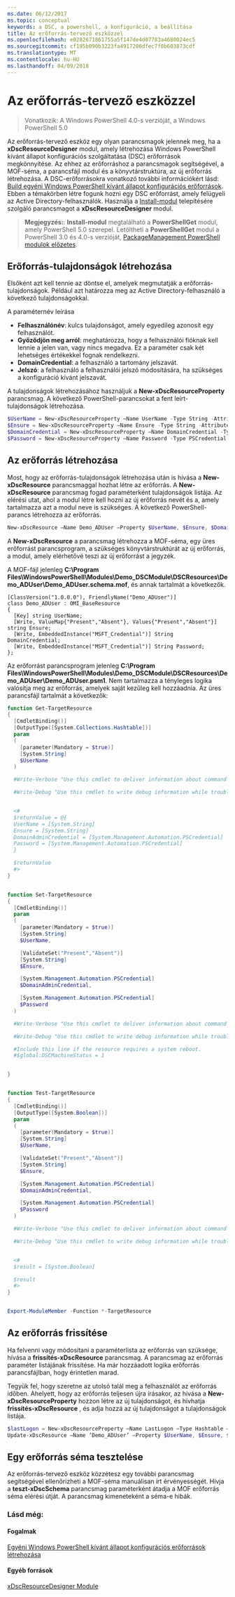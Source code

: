 ```yaml
---
ms.date: 06/12/2017
ms.topic: conceptual
keywords: a DSC, a powershell, a konfiguráció, a beállítása
title: Az erőforrás-tervező eszközzel
ms.openlocfilehash: e0282671861755a5f147de4d07783a4680024ec5
ms.sourcegitcommit: cf195b090b3223fa4917206dfec7f0b603873cdf
ms.translationtype: MT
ms.contentlocale: hu-HU
ms.lasthandoff: 04/09/2018
---
```

# <a name="using-the-resource-designer-tool"></a>Az erőforrás-tervező eszközzel

> Vonatkozik: A Windows PowerShell 4.0-s verzióját, a Windows PowerShell 5.0

Az erőforrás-tervező eszköz egy olyan parancsmagok jelennek meg, ha a **xDscResourceDesigner** modul, amely létrehozása Windows PowerShell kívánt állapot konfigurációs szolgáltatása (DSC) erőforrások megkönnyítése. Az ehhez az erőforráshoz a parancsmagok segítségével, a MOF-séma, a parancsfájl modul és a könyvtárstruktúra, az új erőforrás létrehozása. A DSC-erőforrásokra vonatkozó további információkért lásd: [Build egyéni Windows PowerShell kívánt állapot konfigurációs erőforrások](authoringResource.md).
Ebben a témakörben létre fogunk hozni egy DSC erőforrást, amely felügyeli az Active Directory-felhasználók.
Használja a [Install-modul](https://technet.microsoft.com/library/dn807162.aspx) telepítésére szolgáló parancsmagot a **xDscResourceDesigner** modul.

>**Megjegyzés:**: **Install-modul** megtalálható a **PowerShellGet** modul, amely PowerShell 5.0 szerepel. Letöltheti a **PowerShellGet** modul a PowerShell 3.0 és 4.0-s verzióját, [PackageManagement PowerShell modulok előzetes](https://www.microsoft.com/en-us/download/details.aspx?id=49186).

## <a name="creating-resource-properties"></a>Erőforrás-tulajdonságok létrehozása
Elsőként azt kell tennie az döntse el, amelyek megmutatják a erőforrás-tulajdonságok. Például azt határozza meg az Active Directory-felhasználó a következő tulajdonságokkal.

A paraméternév leírása
* **Felhasználónév**: kulcs tulajdonságot, amely egyedileg azonosít egy felhasználót.
* **Győződjön meg arról**: meghatározza, hogy a felhasználói fióknak kell lennie a jelen van, vagy nincs megadva. Ez a paraméter csak két lehetséges értékekkel fognak rendelkezni.
* **DomainCredential**: a felhasználó a tartomány jelszavát.
* **Jelszó**: a felhasználó a felhasználói jelszó módosítására, ha szükséges a konfiguráció kívánt jelszavát.

A tulajdonságok létrehozásához használjuk a **New-xDscResourceProperty** parancsmag. A következő PowerShell-parancsokat a fent leírt-tulajdonságok létrehozása.

```powershell
$UserName = New-xDscResourceProperty –Name UserName -Type String -Attribute Key
$Ensure = New-xDscResourceProperty –Name Ensure -Type String -Attribute Write –ValidateSet “Present”, “Absent”
$DomainCredential = New-xDscResourceProperty –Name DomainCredential -Type PSCredential -Attribute Write
$Password = New-xDscResourceProperty –Name Password -Type PSCredential -Attribute Write
```

## <a name="create-the-resource"></a>Az erőforrás létrehozása

Most, hogy az erőforrás-tulajdonságok létrehozása után is hívása a **New-xDscResource** parancsmaggal hozhat létre az erőforrás. A **New-xDscResource** parancsmag fogad paraméterként tulajdonságok listája. Az elérési utat, ahol a modul létre kell hozni az új erőforrás nevét és a, amely tartalmazza azt a modul neve is szükséges. A következő PowerShell-parancs létrehozza az erőforrás.

```powershell
New-xDscResource –Name Demo_ADUser –Property $UserName, $Ensure, $DomainCredential, $Password –Path ‘C:\Program Files\WindowsPowerShell\Modules’ –ModuleName Demo_DSCModule
```

A **New-xDscResource** a parancsmag létrehozza a MOF-séma, egy üres erőforrást parancsprogram, a szükséges könyvtárstruktúrát az új erőforrás, a modul, amely elérhetővé teszi az új erőforrást a jegyzék.

A MOF-fájl jelenleg **C:\Program Files\WindowsPowerShell\Modules\Demo_DSCModule\DSCResources\Demo_ADUser\Demo_ADUser.schema.mof**, és annak tartalmát a következők.

```
[ClassVersion("1.0.0.0"), FriendlyName("Demo_ADUser")]
class Demo_ADUser : OMI_BaseResource
{
  [Key] string UserName;
  [Write, ValueMap{"Present","Absent"}, Values{"Present","Absent"}] string Ensure;
  [Write, EmbeddedInstance("MSFT_Credential")] String DomainCredential;
  [Write, EmbeddedInstance("MSFT_Credential")] String Password;
};
```

Az erőforrást parancsprogram jelenleg **C:\Program Files\WindowsPowerShell\Modules\Demo_DSCModule\DSCResources\Demo_ADUser\Demo_ADUser.psm1**. Nem tartalmazza a tényleges logika valósítja meg az erőforrás, amelyek saját kezűleg kell hozzáadnia. Az üres parancsfájl tartalmát a következők:

```powershell
function Get-TargetResource
{
  [CmdletBinding()]
  [OutputType([System.Collections.Hashtable])]
  param
  (
    [parameter(Mandatory = $true)]
    [System.String]
    $UserName
  )

  #Write-Verbose "Use this cmdlet to deliver information about command processing."

  #Write-Debug "Use this cmdlet to write debug information while troubleshooting."


  <#
  $returnValue = @{
  UserName = [System.String]
  Ensure = [System.String]
  DomainAdminCredential = [System.Management.Automation.PSCredential]
  Password = [System.Management.Automation.PSCredential]
  }

  $returnValue
  #>
}


function Set-TargetResource
{
  [CmdletBinding()]
  param
  (
    [parameter(Mandatory = $true)]
    [System.String]
    $UserName,

    [ValidateSet("Present","Absent")]
    [System.String]
    $Ensure,

    [System.Management.Automation.PSCredential]
    $DomainAdminCredential,

    [System.Management.Automation.PSCredential]
    $Password
  )

  #Write-Verbose "Use this cmdlet to deliver information about command processing."

  #Write-Debug "Use this cmdlet to write debug information while troubleshooting."

  #Include this line if the resource requires a system reboot.
  #$global:DSCMachineStatus = 1


}


function Test-TargetResource
{
  [CmdletBinding()]
  [OutputType([System.Boolean])]
  param
  (
    [parameter(Mandatory = $true)]
    [System.String]
    $UserName,

    [ValidateSet("Present","Absent")]
    [System.String]
    $Ensure,

    [System.Management.Automation.PSCredential]
    $DomainAdminCredential,

    [System.Management.Automation.PSCredential]
    $Password
  )

  #Write-Verbose "Use this cmdlet to deliver information about command processing."

  #Write-Debug "Use this cmdlet to write debug information while troubleshooting."


  <#
  $result = [System.Boolean]

  $result
  #>
}


Export-ModuleMember -Function *-TargetResource
```

## <a name="updating-the-resource"></a>Az erőforrás frissítése

Ha felvenni vagy módosítani a paraméterlista az erőforrás van szüksége, hívása a **frissítés-xDscResource** parancsmag. A parancsmag az erőforrás paraméter listájának frissítése. Ha már hozzáadott logika erőforrás parancsfájlban, hogy érintetlen marad.

Tegyük fel, hogy szeretne az utolsó talál meg a felhasználót az erőforrás időben. Ahelyett, hogy az erőforrás teljesen újra írásakor, az hívása a **New-xDscResourceProperty** hozzon létre az új tulajdonságot, és hívhatja **frissítés-xDscResource** , és adja hozzá az új tulajdonságot a tulajdonságok listája.

```powershell
$lastLogon = New-xDscResourceProperty –Name LastLogon –Type Hashtable –Attribute Write –Description “For mapping users to their last log on time”
Update-xDscResource –Name ‘Demo_ADUser’ –Property $UserName, $Ensure, $DomainCredential, $Password, $lastLogon -Force
```

## <a name="testing-a-resource-schema"></a>Egy erőforrás séma tesztelése

Az erőforrás-tervező eszköz közzétesz egy további parancsmag segítségével ellenőrizheti a MOF-séma manuálisan írt érvényességét. Hívja a **teszt-xDscSchema** parancsmag paraméterként átadja a MOF erőforrás séma elérési útját. A parancsmag kimeneteként a séma-e hibák.

### <a name="see-also"></a>Lásd még:

#### <a name="concepts"></a>Fogalmak
[Egyéni Windows PowerShell kívánt állapot konfigurációs erőforrások létrehozása](authoringResource.md)

#### <a name="other-resources"></a>Egyéb források
[xDscResourceDesigner Module](https://powershellgallery.com/packages/xDscResourceDesigner)